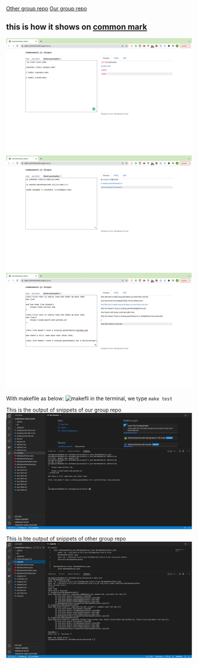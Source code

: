 [Other group repo](https://github.com/codyprupp/markdown-parse)
[Our group repo](https://github.com/PierreBeur/markdown-parse)


## this is how it shows on [common mark](https://spec.commonmark.org/dingus/)
![snippet1](images/Week8/labTest1.png)
![snippet2](images/Week8/labTest2.png)
![snippet3](images/Week8/labTest3.png)


With makefile as below:
![makefli](iamges/Week8/makefile.png)
in the terminal, we type `make test`

This is the output of snippets of our group repo
![ourGroup](images/Week8/ourGroupOutputOfSnippets.png)

This is hte output of snippets of other group repo
![otherGroup](images/Week8/otherGroupOutputOfSnippets.png)